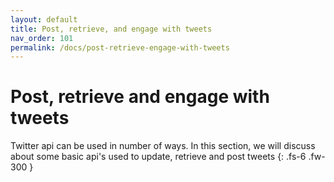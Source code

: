 ```yaml
---
layout: default
title: Post, retrieve, and engage with tweets
nav_order: 101
permalink: /docs/post-retrieve-engage-with-tweets
---
```


# Post, retrieve and engage with tweets

Twitter api can be used in number of ways. In this section, we will discuss about some basic api's used to update, retrieve and post tweets
{: .fs-6 .fw-300 }
